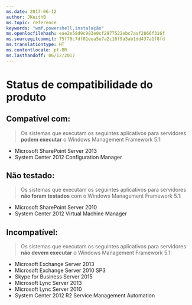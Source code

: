 ```yaml
---
ms.date: 2017-06-12
author: JKeithB
ms.topic: reference
keywords: "wmf,powershell,instalação"
ms.openlocfilehash: eae2e58d9c983e0cf2977522ebc7aaf2866f316f
ms.sourcegitcommit: 75f70c7df01eea5e7a2c16f9a3ab1dd437a1f8fd
ms.translationtype: HT
ms.contentlocale: pt-BR
ms.lasthandoff: 06/12/2017
---
```

<a id="product-compatibility-status" class="xliff"></a>
# Status de compatibilidade do produto

<a id="compatible" class="xliff"></a>
## Compatível com:
> Os sistemas que executam os seguintes aplicativos para servidores **podem executar** o Windows Management Framework 5.1:

- Microsoft SharePoint Server 2013
- System Center 2012 Configuration Manager

<a id="not-tested" class="xliff"></a>
## Não testado:
> Os sistemas que executam os seguintes aplicativos para servidores **não foram testados** com o Windows Management Framework 5.1:

- Microsoft SharePoint Server 2010
- System Center 2012 Virtual Machine Manager

<a id="incompatible" class="xliff"></a>
## Incompatível:
> Os sistemas que executam os seguintes aplicativos para servidores **não devem executar** o Windows Management Framework 5.1:

- Microsoft Exchange Server 2013
- Microsoft Exchange Server 2010 SP3
- Skype for Business Server 2015
- Microsoft Lync Server 2013
- Microsoft Lync Server 2010
- System Center 2012 R2 Service Management Automation

